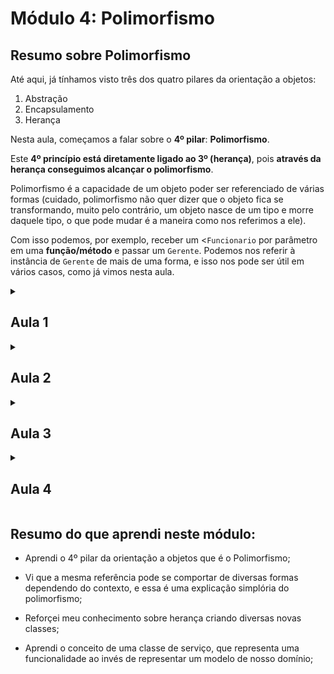 # Módulo 4: Polimorfismo

## Resumo sobre Polimorfismo

Até aqui, já tínhamos visto três dos quatro pilares da orientação a objetos:

1. Abstração
2. Encapsulamento
3. Herança

Nesta aula, começamos a falar sobre o __4º pilar__: **Polimorfismo**.

Este __4º princípio está diretamente ligado ao 3º (herança)__, pois __através da herança conseguimos alcançar o polimorfismo__.

Polimorfismo é a capacidade de um objeto poder ser referenciado de várias formas (cuidado, polimorfismo não quer dizer que o objeto fica se transformando, muito pelo contrário, um objeto nasce de um tipo e morre daquele tipo, o que pode mudar é a maneira como nos referimos a ele).

Com isso podemos, por exemplo, receber um <<code>Funcionario</code> por parâmetro em uma __função/método__ e passar um <code>Gerente</code>. Podemos nos referir à instância de <code>Gerente</code> de mais de uma forma, e isso nos pode ser útil em vários casos, como já vimos nesta aula.


<!-- Documentação AULA 1 -->

<details>
  <summary>
    <h2> Aula 1</h2>
  </summary>

  <h3> Bonificação de funcionários </h3>

Anteriormente aprendemos que é possível importar vários namespaces e classes de um _namespace_. Porém, note que, em <code>banco.php</code>, estamos fazendo várias importações diferentes de um mesmo _namespace_, como <code>ContaPoupanca</code> e <code>ContaCorrente</code> ou <code>CPF</code> e <code>Endereco</code>.

```php

use Alura\Banco\Modelo\Conta\Conta;
use Alura\Banco\Modelo\Conta\ContaPoupanca;
use Alura\Banco\Modelo\Conta\Titular;
use Alura\Banco\Modelo\CPF;
use Alura\Banco\Modelo\Endereco;

```

Quando temos várias classes de um mesmo _namespace_, o PHP nos permite agrupá-las usando chaves. O PhpStorm inclusive é capaz de fazer esse agrupamento automaticamente utilizando "Alt + Enter > Groud use statements by selected prefix".

```php

use Alura\Banco\Modelo\Conta\{Conta, ContaPoupanca, Titular};
use Alura\Banco\Modelo\CPF;
use Alura\Banco\Modelo\Endereco;

```

Repetiremos esse processo para <code>Endereco</code> e <code>CPF</code>, dessa vez fazendo o agrupamento manualmente.

```php

use Alura\Banco\Modelo\Conta\{Conta, ContaPoupanca, Titular};
use Alura\Banco\Modelo\{CPF, Endereco};

```

Quando temos muitas classes sendo importadas, pode ser mais interessante colocá-las em linhas separadas, facilitando a sua visualização. Já com duas ou três, como é o nosso caso, o agrupamento também parece adequado.

Prosseguindo com o treinamento, surgiu uma demanda de controlarmos as bonificações de cada funcionário. Ou seja, os funcionários recebem uma bonificação anual que é gerada a partir de um relatório, e o sistema apresenta para a empresa a soma de todas essas bonificações.

Começaremos implementando em <code>Funcionario</code> um novo método <code>calculaBonificacao()</code> que, pelo menos por enquanto, devolverá <code>10%</code> do <code>$salario</code>, atributo que também criaremos nessa classe.

```php

class Funcionario extends Pessoa
{
    private $cargo;
    private $salario;

    //... código omitido ...//

    public function calculaBonificacao(): float
    {
        return $this->salario * 0.1;

    }
}

```

Inicializaremos o novo atributo no construtor e criaremos um método <code>recuperaSalario()</code> que simplesmente nos retornará o valor desse atributo.

```php

class Funcionario extends Pessoa
{
    private $cargo;
    private $salario;

    public function __construct(string $nome, CPF $cpf, string $cargo, float $salario)
    {
        parent::__construct($nome, $cpf);
        $this->cargo = $cargo;
        $this->salario = $salario;
    }

    //... código omitido ...//

    public function recuperaSalario(): float
    {
        return $this->salario;
    }

    public function calculaBonificacao(): float
    {
        return $this->salario * 0.1;

    }
}

```

Agora que temos o salário e a bonificação de um funcionário, vamos implementar o sistema que faz o seu controle. Essa não será uma classe de modelo, mas sim uma classe de serviço, que executa uma funcionalidade. Portanto, criaremos a classe <code>ControladorDeBonificacoes</code> no _namespace_ "Alura\Banco\Service" ("serviço" em inglês"), e ela deverá ser armazenada em um novo diretório "Service".

```php

<?php

namespace Alura\Banco\Service;

use Alura\Banco\Modelo\Funcionario;

class ControladorDeBonificacoes
{

}

```

Essa classe conseguirá controlar as bonificações de vários funcionários. Começaremos criando um método <code>adicionaBonificacao()</code> que receberá um <code>Funcionario</code> e, a partir dele, executará o método <code>calculaBonificacao()</code> e salvará o seu valor em uma propriedade <code>$totalBonificacoes</code> inicializada com <code>0</code>.

```php

class ControladorDeBonificacoes
{
    private $totalBonificacoes = 0;

    public function adicionaBonificacao(Funcionario $funcionario)
    {
        $this->totalBonificacoes += $funcionario->calculaBonificacao();
    }

}

```

Vamos recapitular? Nossa classe <code>Funcionario</code> agora possui uma propriedade <code>$salario</code> que é inicializada no construtor e pode ser acessada por meio do getter <code>recuperaSalario()</code>. Além disso, o <code>Funcionario</code> tem uma bonificação ao final do ano que é calculada a partir do seu salário, e cujo valor foi determinado como <code>10%</code> desse salário.

Agora temos uma funcionalidade que calcula o total que a empresa gasta com bonificações a partir de cada um dos funcionários. Precisaremos, também, de um método <code>recuperaTotal()</code> que retornará o <code>$totalBonificacoes</code>.

```php

class ControladorDeBonificacoes
{
    private $totalBonificacoes = 0;

    public function adicionaBonificacao(Funcionario $funcionario)
    {
        $this->totalBonificacoes += $funcionario->calculaBonificacao();
    }

    public function recuperaTotal(): float
    {
        return $this->totalBonificacoes;
    }

}

```

Para testarmos, criaremos um arquivo <code>bonificacoes.php</code> no qual instanciaremos <code>$umFuncionario</code> com o nome "Vinicius Dias", o CPF "123.456.789-10", o cargo "Desenvolvedor" e o salário "1000". Também criaremos <code>$umaFuncionaria</code> com o nome "Patricia", o CPF "987.654.321-10", o cargo "Gerente" e o salário "3000" Não podemos nos esquecer de importar o autoloader para que nossas classes sejam encontradas.

```php

<?php

require_once 'autoload.php';

use Alura\Banco\Modelo\{CPF, Funcionario};

$umFuncionario = new Funcionario(
    'Vinicius Dias',
    new CPF('123.456.789-10'),
    'Desenvolvedor',
    1000
);

$umaFuncionaria = new Funcionario(
    'Patricia',
    new CPF('987.654.321-10'),
    'Gerente',
    3000
);

```

Em seguida, criaremos uma instância <code>$controlador</code> de <code>ControladorDeBonificacoes</code> que adicionará as bonificações de ambos os funcionários com o método <code>adicionaBonificacao()</code>. Por fim, exibiremos o total de bonificações fazendo um <code>echo</code> de <code>$controlador->recuperaTotal()</code>.

```php

require_once 'autoload.php';


use Alura\Banco\Service\ControladorDeBonificacoes;
use Alura\Banco\Modelo\{CPF, Funcionario};

$umFuncionario = new Funcionario(
    'Vinicius Dias',
    new CPF('123.456.789-10'),
    'Desenvolvedor',
    1000
);

$umaFuncionaria = new Funcionario(
    'Patricia',
    new CPF('987.654.321-10'),
    'Gerente',
    3000
);


$controlador = new ControladorDeBonificacoes();
$controlador->adicionaBonificacaoDe($umFuncionario);
$controlador->adicionaBonificacaoDe($umaFuncionaria);

echo $controlador->recuperaTotal();

```

Ao executarmos, teremos como resultado <code>400</code> - o que é correto, já que Vinicius e Patrícia recebem <code>100</code> e <code>300</code> de bonificação, respectivamente.

No próximo vídeo faremos uma breve recapitulação e discutiremos uma nova funcionalidade.

</details>

<!-- Documentação AULA 2 -->

<details>
  <summary>
    <h2> Aula 2</h2>
  </summary>

  <h3> Bonificações Diferentes</h3>

Vamos recapitular o que fizemos no vídeo anterior. Inicialmente incluímos um <code>$salario</code> na classe <code>Funcionario</code>, além de um _getter_ que recupera esse valor. No futuro, também poderemos implementar uma função que aumenta o salário do funcionário, mas isso é algo com que não nos preocuparemos por enquanto.

Temos também um cálculo de bonificação, a partir do qual criamos nossa primeira **classe de serviço**, que executam alguma ação e não representam um modelo do negócio. Aqui, focaremos no fato de que elas não representam um objeto real, mas algo que existe no sistema que estamos criando.

Na classe <code>ControladorDeBonificacoes</code>, conseguimos adicionar as bonificações de um funcionário e depois recuperar o total que foi adicionado, a última coisa que fizemos no vídeo anterior.

A partir de agora, o banco instaurou uma nova regra determinando que os gerentes passarão a ganhar uma bonificação diferente, representando <code>100%</code> do seu salário. Uma primeira solução para essa implementação seria incluirmos, no método <code>calculaBonificacao()</code>, um operador <code>if</code> que verifica se o <code>$cargo</code> do funcionário é "Gerente". Em caso positivo, a bonificação será <code>$this->salario</code>, e do contrário continuará sendo <code>10%</code>.

```php

public function calculaBonificacao(): float
{

    if ($this->cargo === 'Gerente') {
        return $this->salario;
    }
    return $this->salario * 0.1;
}

```

Feito isso, a execução de <code>bonificacoes.php</code> passará a retornar o valor <code>3100</code>, já que Vinicius recebe <code>100</code> de bonificação (<code>10%</code> de <code>1000</code>) e Patricia recebe <code>3000</code> (<code>100%</code> de <code>3000</code>).

Nosso cálculo está funcionando, mas incorremos em um problema, pois sabemos que não é adequado editarmos código existente a cada nova funcionalidade que é implementada. Além disso, agora surgiu também a necessidade de uma bonificação diferente para o Diretor. Se cada cargo está se comportando de maneira diferente, faz sentido criarmos classes específicas para eles.

No próximo vídeo começaremos a trabalhar nisso.

</details>


<!-- Documentação AULA 3 -->

<details>
  <summary>
    <h2> Aula 3</h2>
  </summary>

  <h3> Implementando Classes Filhas </h3>

No momento temos uma bonificação geral da empresa, uma específica para o Gerente, e precisamos implementar outra para o Diretor. Porém, sabemos que adicionar várias sequências de <code>if</code> no código é um sinal da necessidade de criarmos novas classes/hierarquias. A ideia, portanto, é termos classes específicas para cada um dos cargos da empresa.

Antes disso, criaremos no diretório "Modelo" uma nova pasta "Funcionario" na qual armazenaremos esses cargos de modo a mantê-los organizados. Moveremos o arquivo <code>Funcionario.php</code> para essa pasta, o que tornará necessário modificarmos o seu namespace para <code>Alura\Banco\Modelo\Funcionario</code>. Além disso, também precisaremos importar as classes <code>Pessoa</code> e <code>CPF</code>.

```php

namespace Alura\Banco\Modelo\Funcionario;

use Alura\Banco\Modelo\CPF;
use Alura\Banco\Modelo\Pessoa;

class Funcionario extends Pessoa
{
    private $cargo;
    private $salario;

    public function __construct(string $nome, CPF $cpf, string $cargo, float $salario)
    {
        parent::__construct($nome, $cpf);
        $this->cargo = $cargo;
        $this->salario = $salario;
    }
//...

```

Feito isso, criaremos uma nova classe <code>Gerente</code> que herdará de <code>Funcionario</code> com <code>extends</code> e implementará m método <code>calculabonificacao()</code> que simplesmente retornará a chamada de <code>$this->recuperaSalario()</code>, já que a sua bonificação é um salário completo.

```php

namespace Alura\Banco\Modelo\Funcionario;

class Gerente extends Funcionario
{
    public function calculaBonificacao(): float
    {
        return $this->recuperaSalario();
    }
}

```

Repare que, como não temos acesso direto ao atributo <code>$salario</code>, usamos o __getter__ <code>recuperaSalario()</code> para obter o seu valor. Prosseguiremos para a criação da classe <code>Diretor</code>, que terá as mesmas características da anterior, com a diferença de que sua bonificação será o dobro do salário - ou seja, a multiplicação de <code>this->recuperaSalario()</code> por <code>2</code>.

```php

namespace Alura\Banco\Modelo\Funcionario;

class Diretor extends Funcionario
{
    public function calculaBonificacao(): float
    {
        return $this->recuperaSalario() * 2;
    }
}

```

Com isso o <code>if</code> no cálculo da bonificação do <code>Funcionario</code> deixará de ser necessário, já que a sua bonificação será sempre de <code>10%</code>.

```php

public function calculaBonificacao(): float
{
    return $this->salario * 0.1;
}

```

Tanto <code>Gerente</code> quanto <code>Diretor</code> sobrescrevem o método <code>calculaBonificacao()</code> à sua maneira, resultando em suas bonificações diferenciadas. Aproveitaremos esse momento para começar também a implementação de um sistema interno do banco, no qual o <code>Diretor</code> possui um método <code>podeAutenticar()</code> que recebe uma __string__ <code>$senha</code> e retorna um booleano.

Caso a <code>$senha</code> correta seja informada - nesse caso <code>1234</code> -, retornaremos verdadeiro, autorizando a autenticação. Do contrário, essa autenticação não será feita.

```php

class Diretor extends Funcionario
{
    public function calculaBonificacao(): float
    {
        return $this->recuperaSalario() * 2;
    }

    public function podeAutenticar(string $senha): bool
    {
        return $senha === '1234';
    }
}

```

No futuro trabalharemos mais a fundo nessa ideia de autenticação. No momento temos uma classe base <code>Funcionario</code>, totalmente funcional, que possui a sua bonificação. As classes <code>Gerente</code> e <code>Diretor</code> também possuem essa funcionalidade, mas o cálculo é feito de outra forma - ou seja, a sua implementação sobrescreve a original. Além disso, o <code>Diretor</code> possui uma nova funcionalidade, que é a autenticação.

Esse é um conceito importante da herança: uma classe que estende outra não precisa ter somente os métodos da classe base/mãe, podendo ter os seus próprios.

Antes de realizarmos nossos testes, não podemos nos esquecer de corrigir a importação de <code>Funcionario</code> no <code>ControladorDeBonificacoes</code>.

```php

namespace Alura\Banco\Service;


use Alura\Banco\Modelo\Funcionario\Funcionario;

class ControladorDeBonificacoes
{
    private $totalBonificacoes = 0;

    public function adicionaBonificacaoDe(Funcionario $funcionario)
    {
        $this->totalBonificacoes += $funcionario->calculaBonificacao();
    }

    public function recuperaTotal(): float
    {
        return $this->totalBonificacoes;
    }

}

```

Em <code>bonificacoes.php</code>, passaremos a criar uma instância de <code>Funcionario</code> e outra de <code>Gerente</code>, fazendo também as importações necessárias.

```php

require_once 'autoload.php';

use Alura\Banco\Modelo\Funcionario\{Funcionario, Gerente};
use Alura\Banco\Service\ControladorDeBonificacoes;
use Alura\Banco\Modelo\CPF;

$umFuncionario = new Funcionario(
    'Vinicius Dias',
    new CPF('123.456.789-10'),
    'Desenvolvedor',
    1000
);

$umaFuncionaria = new Gerente(
    'Patricia',
    new CPF('987.654.321-10'),
    'Gerente',
    3000
);


$controlador = new ControladorDeBonificacoes();
$controlador->adicionaBonificacaoDe($umFuncionario);
$controlador->adicionaBonificacaoDe($umaFuncionaria);

echo $controlador->recuperaTotal();

```

Executando o código dessa forma, teremos como retorno <code>3100</code>, o mesmo valor que recebíamos anteriormente. Prosseguiremos criando também uma instância de <code>Diretor</code> chamada <code>$umDiretor</code>, e que receberá como parâmetros o nome **"Ana Paula"**, o <code>CPF</code> **"123.951.789-11"**, o cargo **"Diretor"** e o salário <co>5000</code>. Como nossas classes agora são cargos da empresa, já podemos pensar na possibilidade de removermos o atributo <code>$cargo</code>.

```php

require_once 'autoload.php';

use Alura\Banco\Modelo\Funcionario\{Diretor, Funcionario, Gerente};
use Alura\Banco\Service\ControladorDeBonificacoes;
use Alura\Banco\Modelo\CPF;

$umFuncionario = new Funcionario(
    'Vinicius Dias',
    new CPF('123.456.789-10'),
    'Desenvolvedor',
    1000
);

$umaFuncionaria = new Gerente(
    'Patricia',
    new CPF('987.654.321-10'),
    'Gerente',
    3000
);

$umDiretor = new Diretor(
    'Ana Paula', new CPF('123.951.789-11'),
    'Diretor', 5000
);

$controlador = new ControladorDeBonificacoes();
$controlador->adicionaBonificacaoDe($umFuncionario);
$controlador->adicionaBonificacaoDe($umaFuncionaria);
$controlador->adicionaBonificacaoDe($umDiretor);

echo $controlador->recuperaTotal();

```

Executando esse código, teremos como retorno <code>13100</code>, que é a soma correta das bonificações desses funcionários. Agora, se quisermos criar um novo cargo, faremos isso com uma nova classe. Por exemplo, criaremos uma classe <code>Desenvolvedor</code> que estende de <code>Funcionario</code> e cuja bonificação será <code>5%</code> do seu salário.

```php

namespace Alura\Banco\Modelo\Funcionario;


class Desenvolvedor extends Funcionario
{
    public function calculaBonificacao(): float
    {
        return $this->recuperaSalario() * 0.05;
    }
}

```

Voltaremos então ao arquivo <code>bonificacoes.php</code>, onde passaremos a importar a nova classe a instanciá-la em <code>$umFuncionario</code>.

```php

use Alura\Banco\Modelo\Funcionario\{Diretor, Funcionario, Gerente, Desenvolvedor};
use Alura\Banco\Service\ControladorDeBonificacoes;
use Alura\Banco\Modelo\CPF;

$umFuncionario = new Desenvolvedor(
    'Vinicius Dias',
    new CPF('123.456.789-10'),
    'Desenvolvedor',
    1000
);
//...

```

Note que agora deixou de fazer sentido instanciarmos um <code>Funcionario</code> diretamente, já que nosso banco - e na verdade nenhuma empresa - contrata um funcionário sem atribuição. Pensando nisso, como visto no capítulo anterior, passaremos a chamar essa classe de abstrata.

```php

abstract class Funcionario extends Pessoa
{
    private $cargo;
    private $salario;

    public function __construct(string $nome, CPF $cpf, string $cargo, float $salario)
    {
        parent::__construct($nome, $cpf);
        $this->cargo = $cargo;
        $this->salario = $salario;
    }
//...

```

Agora receberemos um erro se tentarmos instanciar um novo funcionário, já que não é possível instanciar uma classe abstrata. Outro ponto a ser ajustado é que as classes filhas <code>Diretor</code>, <code>Gerente</code> e <code>Desenvolvedor</code> funcionam normalmente mesmo que não tenham um método <code>calculaBonificacao()</code>, passando a receber aquela definida em <code>Funcionario</code>, já que, sem a presença da sobrescrita do método, o da __class base__ passa a ser válido.

Nesse caso trabalharemos com a classe <code>Desenvolvedor</code>, da qual removeremos o método <code>calculaBonificacao()</code>. Sabemos que um desenvolvedor pode subir de nível, passando por Junior, Pleno e Sênior. Portanto, criaremos um método <code>sobeDeNivel()</code> que será responsável pelo seu aumento de salário.

```php

class Desenvolvedor extends Funcionario
{
    public function sobeDeNivel()
    {

    }
}

```

Antes de fazermos essa implementação, criaremos em <code>Funcionario</code> um método <code>recebeAumento()</code> que recebe como parâmetro um <code>float $valorAumento</code>. Caso esse valor seja menor do que zero, retornaremos a mensagem "Aumento deve ser positivo" e encerraremos a execução. Do contrário, incrementaremos o atributo <code>$salario</code> da instância com o <code>$valorAumento</code>.

```php

public function recebeAumento(float $valorAumento): void
{
    if ($valorAumento < 0) {
        echo "Aumento deve ser positivo";
        return;
    }

    $this->salario += $valorAumento;
}

```

Quando um <code>Desenvolvedor</code> subir de nível, executaremos o método <code>recebeAumento()</code> passando como parâmetro a multiplicação do seu salário por <code>0.75</code>.

```php

class Desenvolvedor extends Funcionario
{
    public function sobeDeNivel()
    {
        $this->recebeAumento($this->recuperaSalario() * 0.75);
    }
}

```

Repare que não somente o nosso <code>Diretor</code> pôde ter funcionalidades novas, como também o <code>Desenvolvedor</code>. Para testarmos, no arquivo <code>bonificacoes.php</code>, depois de instanciarmos o <code>Desenvolvedor</code> em <code>$umFuncionario</code>, executaremos a chamada de <code>$umFuncionario->sobeDeNivel()</code>.

```php

$umFuncionario = new Desenvolvedor(
    'Vinicius Dias',
    new CPF('123.456.789-10'),
    'Desenvolvedor',
    1000
);

$umFuncionario->sobeDeNivel();

```

Se executarmos esse arquivo, a bonificação será maior: **13175**

Vamos recapitular? Tínhamos regras muito complexas no cálculo da bonificação dos nossos funcionários, nos obrigando a editar uma funcionalidade já existente toda vez que criássemos um novo cargo - algo que sabemos não ser ideal. Pensando nisso, criamos classes específicas para cada atribuição - <code>Diretor</code>, <code>Gerente</code> e <code>Desenvolvedor</code>, cada uma com sua bonificação específica (ou a bonificação padrão de um <code>Funcionario</code>) ou contendo funcionalidades extras.

Feitas essas alterações, a criação de um <code>Funcionario</code> deixou de fazer sentido, portanto a tornamos abstrata. A partir de agora, podemos criar novos cargos a partir de novas classes.

Porém, ainda existe um detalhe a ser resolvido. O método <code>adicionaBonificacaoDe()</code> ainda recebe um <code>Funcionario</code>, mas estamos passando um objeto do tipo <code>Desenvolvedor</code>, <code>Gerente</code> ou <code>Diretor</code>. Conversaremos melhor sobre isso no próximo vídeo.

</details>


<!-- Documentação AULA 4 -->

<details>
  <summary>
    <h2> Aula 4 </h2>
  </summary>

  <h3> Polimorfismo </h3>

Nos capítulos anteriores nós conhecemos três dos quatro pilares da programação orientada a objetos: **herança**, **abstração** e **encapsulamento**. Agora introduziremos o quarto e último pilar, um conceito complexo e que provavelmente não ficará completamente explícito nesse momento.

Note que no arquivo <code>bonificacoes.php</code> estamos trabalhando com referências de três tipos diferentes, no caso <code>Desenvolvedor</code>, <code>Gerente</code> e <code>Diretor</code>. Todas elas são passadas para o método <cpde>dicionaBonificacaoDe()</code>, que teoricamente recebe uma referência do tipo <code>Funcionario</code>. Entretanto, nenhuma execução do nosso código quebrou.

Vamos refletir sobre isso. Uma referência de <code>Desenvolvedor</code> consegue se passar por uma referência de <code>Funcionario</code>? Na verdade sim, pois um <code>Desenvolvedor</code> estende de <code>Funcionario</code>, possuindo todas as características dessa classe. O mesmo vale para o <code>Gerente</code> e o <code>Diretor</code>. Sendo assim, quando uma referência chega ao método <code>adicionaBonificacao()</code>, o importante é que seu tipo equivala a um <code>Funcionario</code>, independentemente do fato dessa referência ser mais específica.

Esse conceito fica um pouco mais nebuloso no PHP, pois ainda não conseguimos definir o tipo de uma variável. Sendo assim, vamos ilustrar.

<img src="https://caelum-online-public.s3.amazonaws.com/1538-php-oo-parte-2/Transcricao/ilustra.png" alt="Ilustração " />

Temos aqui a definição de uma variável <code>$umFuncionario</code> que faz referência a um <code>Gerente</code>. Em seguida, chamamos o método <code>adicionaBonificacoes()</code> passando esse <code>$umFuncionario</code>. Na implementação do método, ele recebe a variável <code>$funcionario</code>, que é uma referência de <code>Funcionario</code>.

A variável <code>$funcionario</code> que é passada para o método é, na verdade, uma referência de <code>Funcionario</code>, independentemente de qual seja o objeto instanciado. Da mesma forma, se instanciarmos <code>$umFuncionario</code> como <code>Diretor</code>, a referência recebida em <code>adicionaBonificacao()</code> continuará sendo do tipo <code>Funcionario</code>.

O método em si não se importa com qual o tipo do objeto, desde que ele seja um <code>Funcionario</code>. Esse é o conceito de **polimorfismo**, que estipula que uma referência pode ter vários tipos e se comportar de formas diferentes, mas existindo semelhanças o suficiente de modo a atender a alguns requisitos.

No nosso caso, tanto faz termos um <code>Gerente</code>, <code>Diretor</code> ou <code>Desenvolvedor</code>, desde o método <code>adicionaBonificacao()</code> seja capaz de calcular a sua bonificação, por meio da chamada de <code>calculaBonificacao()</code> e obstante a forma que o objeto faça isso.

Note que uma mesma referência pode ter comportamentos diferentes em situações diferentes. Por exemplo, em <code>bonificacoes.php</code>, o nosso <code>$umFuncionario</code> consegue se comportar como <code>Desenvolvedor</code>, chamando o método <code>sobeDeNivel()</code>, ou como um <code>Funcionario</code> genérico ao ser capaz de ser passado como parâmetro para <code>adicionaBonificacao()</code>.

O **polimorfismo é um conceito bastante complexo**, __principalmente em questões teóricas__, mas é muito utilizado durante o desenvolvimento. Na prática, podemos simplesmente pensar que se um <code>Desenvolvedor</code> é um <code>Funcionario</code>, faz sentido sermos capazes de utilizá-lo em métodos que precisam de um.

Agora que conhecemos os quatro pilares da orientação a objetos, vamos revisitar alguns conceitos importantes e pensar no que pode ser feito quando nos deparamos com a necessidade de uma herança mais complexa.

</details>

## Resumo do que aprendi neste módulo:

- Aprendi o 4º pilar da orientação a objetos que é o Polimorfismo;

- Vi que a mesma referência pode se comportar de diversas formas dependendo do contexto, e essa é uma explicação simplória do polimorfismo;

- Reforçei meu conhecimento sobre herança criando diversas novas classes;

- Aprendi o conceito de uma classe de serviço, que representa uma funcionalidade ao invés de representar um modelo de nosso domínio;
